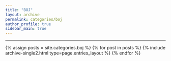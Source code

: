```yaml
---
title: "BOJ"
layout: archive
permalink: categories/boj
author_profile: true
sidebar_main: true
---
```


<!-- 공백이 포함되어 있는 카테고리 이름의 경우 site.categories['a b c'] 이런식으로! -->

---

{% assign posts = site.categories.boj %}
{% for post in posts %} {% include archive-single2.html type=page.entries_layout %} {% endfor %}
